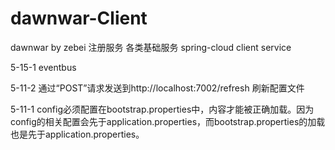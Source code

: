 # dawnwar-Client
dawnwar by zebei
注册服务 各类基础服务
spring-cloud client service

5-15-1 
eventbus

5-11-2
通过“POST”请求发送到http://localhost:7002/refresh 刷新配置文件

5-11-1
config必须配置在bootstrap.properties中，内容才能被正确加载。因为config的相关配置会先于application.properties，而bootstrap.properties的加载也是先于application.properties。

